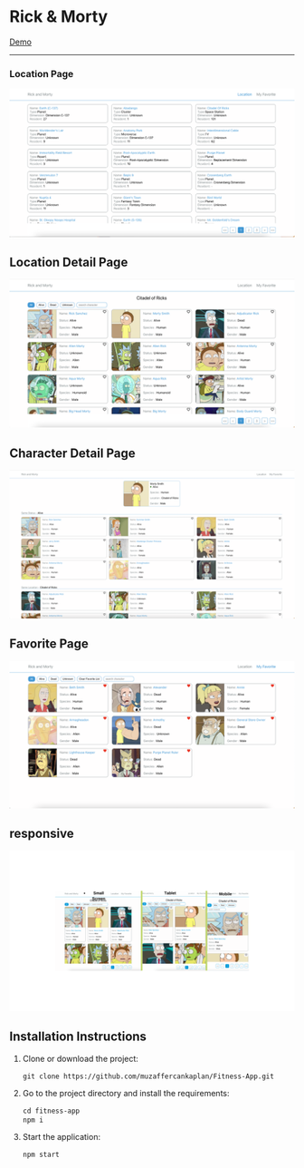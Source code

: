 # Rick & Morty

[Demo](https://rick-morty.pages.dev/)

---

### Location Page

![Location Page](./public/location.png)

## Location Detail Page

![Location Detail Page](./public/locationDetail.png)

## Character Detail Page

![ExerciseDetail](./public/characterDetail.png)

## Favorite Page

![ExerciseDetail](./public/favorite.png)

## responsive

![ExerciseDetail](./public/responsive.png)

## Installation Instructions

1.  Clone or download the project:

        git clone https://github.com/muzaffercankaplan/Fitness-App.git

2.  Go to the project directory and install the requirements:

        cd fitness-app
        npm i

3.  Start the application:

        npm start
